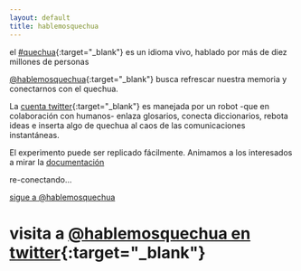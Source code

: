 ```yaml
---
layout: default
title: hablemosquechua
---
```


el [#quechua](http://es.wikipedia.org/wiki/Quechua){:target="_blank"} 
es un idioma vivo, hablado por más de diez millones de personas

[@hablemosquechua](https://twitter.com/hablemosquechua){:target="_blank"} busca refrescar nuestra memoria y conectarnos con el quechua. 

La [cuenta twitter](https://twitter.com/hablemosquechua){:target="_blank"} es manejada por un robot
-que en colaboración con humanos- enlaza glosarios, conecta diccionarios, rebota ideas e inserta
algo de quechua al caos de las comunicaciones instantáneas.

El experimento puede ser replicado fácilmente. Animamos a los interesados a mirar la [documentación](http://hablemosquechua.org/ejemplos.html)

re-conectando...

<div>
<a href="https://twitter.com/hablemosquechua" class="twitter-follow-button" data-dnt="true">sigue a @hablemosquechua</a>
<script>!function(d,s,id){var js,fjs=d.getElementsByTagName(s)[0];if(!d.getElementById(id)){js=d.createElement(s);js.id=id;js.src="//platform.twitter.com/widgets.js";fjs.parentNode.insertBefore(js,fjs);}}(document,"script","twitter-wjs");</script>
</div>

<div>
<div id="fb-root"></div>
<script>(function(d, s, id) {
  var js, fjs = d.getElementsByTagName(s)[0];
  if (d.getElementById(id)) return;
  js = d.createElement(s); js.id = id;
  js.src = "//connect.facebook.net/es_LA/all.js#xfbml=1&appId=18731360684";
  fjs.parentNode.insertBefore(js, fjs);
}(document, 'script', 'facebook-jssdk'));</script>
</div>

# visita a [@hablemosquechua en twitter](http://twitter.com/hablemosquechua){:target="_blank"}
